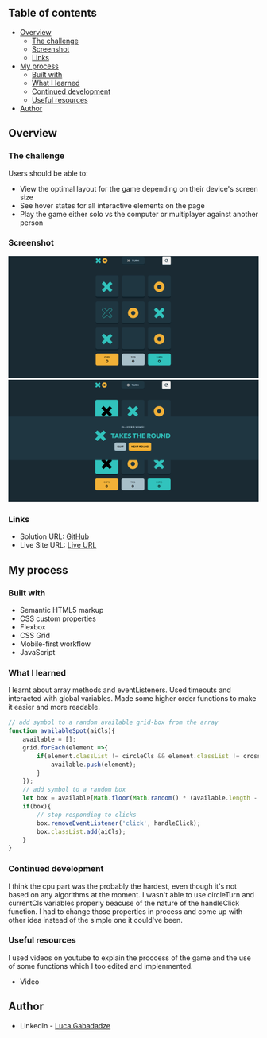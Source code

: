 ## Table of contents

- [Overview](#overview)
  - [The challenge](#the-challenge)
  - [Screenshot](#screenshot)
  - [Links](#links)
- [My process](#my-process)
  - [Built with](#built-with)
  - [What I learned](#what-i-learned)
  - [Continued development](#continued-development)
  - [Useful resources](#useful-resources)
- [Author](#author)



## Overview

### The challenge

Users should be able to:

- View the optimal layout for the game depending on their device's screen size
- See hover states for all interactive elements on the page
- Play the game either solo vs the computer or multiplayer against another person


### Screenshot

![](screenshot1.png)
![](screenshot2.png)



### Links

- Solution URL: [GitHub](https://github.com/gabadadzeluca/tic-tac-toe)
- Live Site URL: [Live URL](https://gabadadzeluca.github.io/tic-tac-toe/)

## My process

### Built with

- Semantic HTML5 markup
- CSS custom properties
- Flexbox
- CSS Grid
- Mobile-first workflow
- JavaScript


### What I learned

I learnt about array methods and eventListeners. Used timeouts and interacted with global variables. Made some higher order functions to make it easier and more readable.


```js
// add symbol to a random available grid-box from the array
function availableSpot(aiCls){
    available = [];
    grid.forEach(element =>{
        if(element.classList != circleCls && element.classList != crossCls){
            available.push(element);
        }
    });
    // add symbol to a random box
    let box = available[Math.floor(Math.random() * (available.length - 1))];
    if(box){
        // stop responding to clicks
        box.removeEventListener('click', handleClick);
        box.classList.add(aiCls);
    }
}
```


### Continued development

I think the cpu part was the probably the hardest, even though it's not based on any algorithms at the moment. I wasn't able to use circleTurn and currentCls variables properly beacuse of the nature of the handleClick function. I had to change those properties in process and come up with other idea instead of the simple one it could've been.


### Useful resources

I used videos on youtube to explain the proccess of the game and the use of some functions which I too edited and implenmented.

- Video [](https://www.youtube.com/watch?v=Y-GkMjUZsmM)



## Author

- LinkedIn - [Luca Gabadadze](https://www.linkedin.com/in/luca-gabadadze-6068b324a/)

